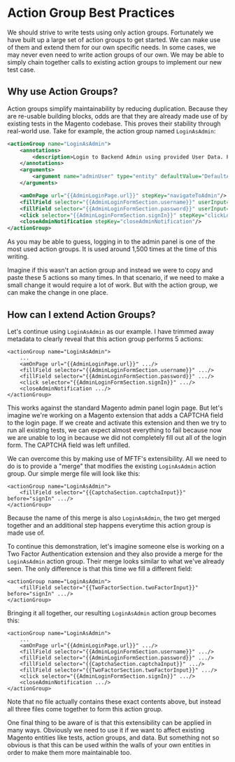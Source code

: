 # Action Group Best Practices

We should strive to write tests using only action groups. Fortunately we have built up a large set of action groups to get  started. We can make use of them and extend them for our own specific needs. In some cases, we may never even need to write action groups of our own. We may be able to simply chain together calls to existing action groups to implement our new test case.

## Why use Action Groups?

Action groups simplify maintainability by reducing duplication. Because they are re-usable building blocks, odds are that they are already made use of by existing tests in the Magento codebase. This proves their stability through real-world use. Take for example, the action group named `LoginAsAdmin`:

```xml
<actionGroup name="LoginAsAdmin">
    <annotations>
        <description>Login to Backend Admin using provided User Data. PLEASE NOTE: This Action Group does NOT validate that you are Logged In.</description>
    </annotations>
    <arguments>
        <argument name="adminUser" type="entity" defaultValue="DefaultAdminUser"/>
    </arguments>

    <amOnPage url="{{AdminLoginPage.url}}" stepKey="navigateToAdmin"/>
    <fillField selector="{{AdminLoginFormSection.username}}" userInput="{{adminUser.username}}" stepKey="fillUsername"/>
    <fillField selector="{{AdminLoginFormSection.password}}" userInput="{{adminUser.password}}" stepKey="fillPassword"/>
    <click selector="{{AdminLoginFormSection.signIn}}" stepKey="clickLogin"/>
    <closeAdminNotification stepKey="closeAdminNotification"/>
</actionGroup>
``` 

As you may be able to guess, logging in to the admin panel is one of the most used action groups. It is used around 1,500 times at the time of this writing.

Imagine if this wasn't an action group and instead we were to copy and paste these 5 actions so many times. In that scenario, if we need to make a small change it would require a lot of work. But with the action group, we can make the change in one place.

## How can I extend Action Groups?

Let's continue using `LoginAsAdmin` as our example. I have trimmed away metadata to clearly reveal that this action group performs 5 actions:

```
<actionGroup name="LoginAsAdmin">
    ...
    <amOnPage url="{{AdminLoginPage.url}}" .../>
    <fillField selector="{{AdminLoginFormSection.username}}" .../>
    <fillField selector="{{AdminLoginFormSection.password}}" .../>
    <click selector="{{AdminLoginFormSection.signIn}}" .../>
    <closeAdminNotification .../>
</actionGroup>
```

This works against the standard Magento admin panel login page. But let's imagine we're working on a Magento extension that adds a CAPTCHA field to the login page. If we create and activate this extension and then we try to run all existing tests, we can expect almost everything to fail because now we are unable to log in because we did not completely fill out all of the login form. The CAPTCHA field was left unfilled.

We can overcome this by making use of MFTF's extensibility. All we need to do is to provide a "merge" that modifies the existing `LoginAsAdmin` action group. Our simple merge file will look like this:

```
<actionGroup name="LoginAsAdmin">
    <fillField selector="{{CaptchaSection.captchaInput}}" before="signIn" .../>
</actionGroup>
```

Because the name of this merge is also `LoginAsAdmin`, the two get merged together and an additional step happens everytime this action group is made use of.

To continue this demonstration, let's imagine someone else is working on a Two Factor Authentication extension and they also provide a merge for the `LoginAsAdmin` action group. Their merge looks similar to what we've already seen. The only difference is that this time we fill a different field:

```
<actionGroup name="LoginAsAdmin">
    <fillField selector="{{TwoFactorSection.twoFactorInput}}" before="signIn" .../>
</actionGroup>
```

Bringing it all together, our resulting `LoginAsAdmin` action group becomes this:

```
<actionGroup name="LoginAsAdmin">
    ...
    <amOnPage url="{{AdminLoginPage.url}}" .../>
    <fillField selector="{{AdminLoginFormSection.username}}" .../>
    <fillField selector="{{AdminLoginFormSection.password}}" .../>
    <fillField selector="{{CaptchaSection.captchaInput}}" .../>
    <fillField selector="{{TwoFactorSection.twoFactorInput}}" .../>
    <click selector="{{AdminLoginFormSection.signIn}}" .../>
    <closeAdminNotification .../>
</actionGroup>
```

Note that no file actually contains these exact contents above, but instead all three files come together to form this action group.

One final thing to be aware of is that this extensibility can be applied in many ways. Obviously we need to use it if we want to affect existing Magento entities like tests, action groups, and data. But something not so obvious is that this can be used within the walls of your own entities in order to make them more maintainable too.
